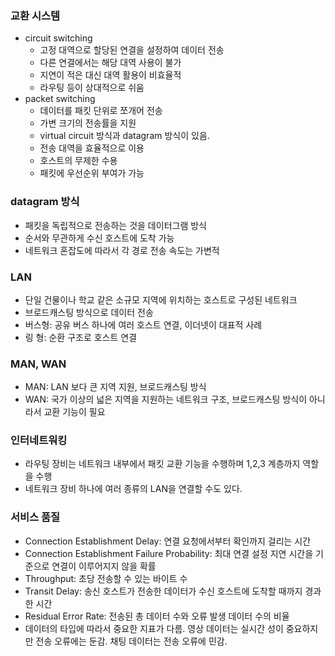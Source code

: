 ### 교환 시스템
- circuit switching
    - 고정 대역으로 할당된 연결을 설정하여 데이터 전송
    - 다른 연결에서는 해당 대역 사용이 불가
    - 지연이 적은 대신 대역 활용이 비효율적
    - 라우팅 등이 상대적으로 쉬움
- packet switching
    - 데이터를 패킷 단위로 쪼개어 전송
    - 가변 크기의 전송률을 지원
    - virtual circuit 방식과 datagram 방식이 있음.
    - 전송 대역을 효율적으로 이용
    - 호스트의 무제한 수용
    - 패킷에 우선순위 부여가 가능

### datagram 방식
- 패킷을 독립적으로 전송하는 것을 데이터그램 방식
- 순서와 무관하게 수신 호스트에 도착 가능
- 네트워크 혼잡도에 따라서 각 경로 전송 속도는 가변적

### LAN
- 단일 건물이나 학교 같은 소규모 지역에 위치하는 호스트로 구성된 네트워크
- 브로드캐스팅 방식으로 데이터 전송
- 버스형: 공유 버스 하나에 여러 호스트 연결, 이더넷이 대표적 사례
- 링 형: 순환 구조로 호스트 연결

### MAN, WAN
- MAN: LAN 보다 큰 지역 지원, 브로드캐스팅 방식
- WAN: 국가 이상의 넓은 지역을 지원하는 네트워크 구조, 브로드캐스팅 방식이 아니라서 교환 기능이 필요

### 인터네트워킹
- 라우팅 장비는 네트워크 내부에서 패킷 교환 기능을 수행하며 1,2,3 계층까지 역할을 수행
- 네트워크 장비 하나에 여러 종류의 LAN을 연결할 수도 있다.

### 서비스 품질
- Connection Establishment Delay: 연결 요청에서부터 확인까지 걸리는 시간
- Connection Establishment Failure Probability: 최대 연결 설정 지연 시간을 기준으로 연결이 이루어지지 않을 확률
- Throughput: 초당 전송할 수 있는 바이트 수
- Transit Delay: 송신 호스트가 전송한 데이터가 수신 호스트에 도착할 때까지 경과한 시간
- Residual Error Rate:  전송된 총 데이터 수와 오류 발생 데이터 수의 비율
- 데이터의 타입에 따라서 중요한 지표가 다름. 영상 데이터는 실시간 성이 중요하지만 전송 오류에는 둔감. 채팅 데이터는 전송 오류에 민감.
